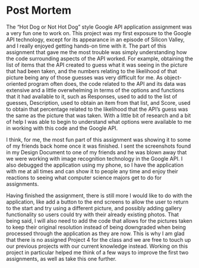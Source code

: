 # Post Mortem
The “Hot Dog or Not Hot Dog” style Google API application assignment was a very fun one to work on. This project was my first exposure to the Google API technology, except for its appearance in an episode of Silicon Valley, and I really enjoyed getting hands-on time with it. The part of this assignment that gave me the most trouble was simply understanding how the code surrounding aspects of the API worked. For example, obtaining the list of items that the API created to guess what it was seeing in the picture that had been taken, and the numbers relating to the likelihood of that picture being any of those guesses was very difficult for me. As object-oriented program often does, the code related to the API and its data was extensive and a little overwhelming in terms of the options and functions that it had available to it, such as Responses, used to add to the list of guesses, Description, used to obtain an item from that list, and Score, used to obtain that percentage related to the likelihood that the API’s guess was the same as the picture that was taken. With a little bit of research and a bit of help I was able to begin to understand what options were available to me in working with this code and the Google API.

I think, for me, the most fun part of this assignment was showing it to some of my friends back home once it was finished. I sent the screenshots found in my Design Document to one of my friends and he was blown away that we were working with image recognition technology in the Google API. I also debugged the application using my phone, so I have the application with me at all times and can show it to people any time and enjoy their reactions to seeing what computer science majors get to do for assignments.

Having finished the assignment, there is still more I would like to do with the application, like add a button to the end screens to allow the user to return to the start and try using a different picture, and possibly adding gallery functionality so users could try with their already existing photos. That being said, I will also need to add the code that allows for the pictures taken to keep their original resolution instead of being downgraded when being processed through the application as they are now. This is why I am glad that there is no assigned Project 4 for the class and we are free to touch up our previous projects with our current knowledge instead. Working on this project in particular helped me think of a few ways to improve the first two assignments, as well as take this one further.
